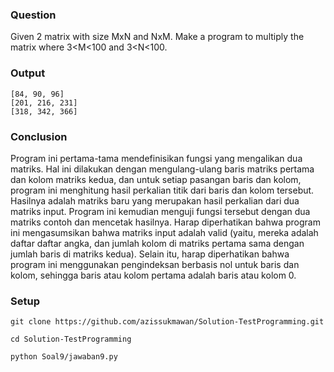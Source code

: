 ### Question
Given 2 matrix with size MxN and NxM. Make a program to multiply the matrix where 3<M<100 and 3<N<100.


### Output
```
[84, 90, 96]
[201, 216, 231]
[318, 342, 366]
```

### Conclusion
Program ini pertama-tama mendefinisikan fungsi yang mengalikan dua matriks. Hal ini dilakukan dengan mengulang-ulang baris matriks pertama dan kolom matriks kedua, dan untuk setiap pasangan baris dan kolom, program ini menghitung hasil perkalian titik dari baris dan kolom tersebut. Hasilnya adalah matriks baru yang merupakan hasil perkalian dari dua matriks input. Program ini kemudian menguji fungsi tersebut dengan dua matriks contoh dan mencetak hasilnya. Harap diperhatikan bahwa program ini mengasumsikan bahwa matriks input adalah valid (yaitu, mereka adalah daftar daftar angka, dan jumlah kolom di matriks pertama sama dengan jumlah baris di matriks kedua). Selain itu, harap diperhatikan bahwa program ini menggunakan pengindeksan berbasis nol untuk baris dan kolom, sehingga baris atau kolom pertama adalah baris atau kolom 0.

### Setup
``` git clone https://github.com/azissukmawan/Solution-TestProgramming.git ```

``` cd Solution-TestProgramming ```

``` python Soal9/jawaban9.py ```
